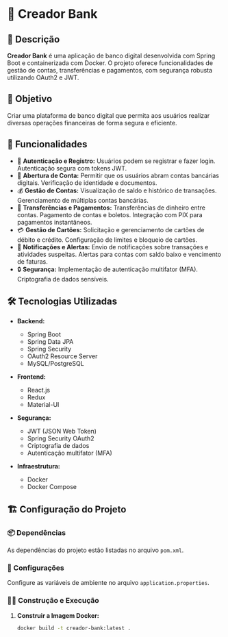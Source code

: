# 🏦 Creador Bank

## 📜 Descrição
**Creador Bank** é uma aplicação de banco digital desenvolvida com Spring Boot e containerizada com Docker. O projeto oferece funcionalidades de gestão de contas, transferências e pagamentos, com segurança robusta utilizando OAuth2 e JWT.

## 🎯 Objetivo
Criar uma plataforma de banco digital que permita aos usuários realizar diversas operações financeiras de forma segura e eficiente.

## 🚀 Funcionalidades
- 📑 **Autenticação e Registro:** Usuários podem se registrar e fazer login. Autenticação segura com tokens JWT.
- 🏦 **Abertura de Conta:** Permitir que os usuários abram contas bancárias digitais. Verificação de identidade e documentos.
- 💰 **Gestão de Contas:** Visualização de saldo e histórico de transações. Gerenciamento de múltiplas contas bancárias.
- 💸 **Transferências e Pagamentos:** Transferências de dinheiro entre contas. Pagamento de contas e boletos. Integração com PIX para pagamentos instantâneos.
- 💳 **Gestão de Cartões:** Solicitação e gerenciamento de cartões de débito e crédito. Configuração de limites e bloqueio de cartões.
- 🔔 **Notificações e Alertas:** Envio de notificações sobre transações e atividades suspeitas. Alertas para contas com saldo baixo e vencimento de faturas.
- 🔒 **Segurança:** Implementação de autenticação multifator (MFA). Criptografia de dados sensíveis.

## 🛠️ Tecnologias Utilizadas
- **Backend:**
  - Spring Boot
  - Spring Data JPA
  - Spring Security
  - OAuth2 Resource Server
  - MySQL/PostgreSQL

- **Frontend:**
  - React.js
  - Redux
  - Material-UI

- **Segurança:**
  - JWT (JSON Web Token)
  - Spring Security OAuth2
  - Criptografia de dados
  - Autenticação multifator (MFA)

- **Infraestrutura:**
  - Docker
  - Docker Compose

## 🏗️ Configuração do Projeto

### 📦 Dependências
As dependências do projeto estão listadas no arquivo `pom.xml`.

### 🔧 Configurações
Configure as variáveis de ambiente no arquivo `application.properties`.

### 🏃‍♂️ Construção e Execução

1. **Construir a Imagem Docker:**
   ```sh
   docker build -t creador-bank:latest .
